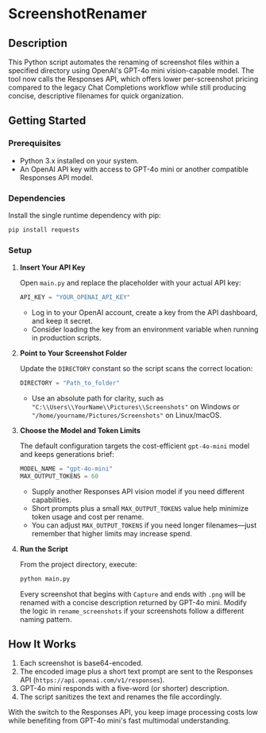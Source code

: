 # ScreenshotRenamer

## Description

This Python script automates the renaming of screenshot files within a specified directory using OpenAI's GPT-4o mini vision-capable model. The tool now calls the Responses API, which offers lower per-screenshot pricing compared to the legacy Chat Completions workflow while still producing concise, descriptive filenames for quick organization.

## Getting Started

### Prerequisites

- Python 3.x installed on your system.
- An OpenAI API key with access to GPT-4o mini or another compatible Responses API model.

### Dependencies

Install the single runtime dependency with pip:

```bash
pip install requests
```

### Setup

1. **Insert Your API Key**

   Open `main.py` and replace the placeholder with your actual API key:

   ```python
   API_KEY = "YOUR_OPENAI_API_KEY"
   ```

   - Log in to your OpenAI account, create a key from the API dashboard, and keep it secret.
   - Consider loading the key from an environment variable when running in production scripts.

2. **Point to Your Screenshot Folder**

   Update the `DIRECTORY` constant so the script scans the correct location:

   ```python
   DIRECTORY = "Path_to_folder"
   ```

   - Use an absolute path for clarity, such as `"C:\\Users\\YourName\\Pictures\\Screenshots"` on Windows or `"/home/yourname/Pictures/Screenshots"` on Linux/macOS.

3. **Choose the Model and Token Limits**

   The default configuration targets the cost-efficient `gpt-4o-mini` model and keeps generations brief:

   ```python
   MODEL_NAME = "gpt-4o-mini"
   MAX_OUTPUT_TOKENS = 60
   ```

   - Supply another Responses API vision model if you need different capabilities.
   - Short prompts plus a small `MAX_OUTPUT_TOKENS` value help minimize token usage and cost per rename.
   - You can adjust `MAX_OUTPUT_TOKENS` if you need longer filenames—just remember that higher limits may increase spend.

4. **Run the Script**

   From the project directory, execute:

   ```bash
   python main.py
   ```

   Every screenshot that begins with `Capture` and ends with `.png` will be renamed with a concise description returned by GPT-4o mini. Modify the logic in `rename_screenshots` if your screenshots follow a different naming pattern.

## How It Works

1. Each screenshot is base64-encoded.
2. The encoded image plus a short text prompt are sent to the Responses API (`https://api.openai.com/v1/responses`).
3. GPT-4o mini responds with a five-word (or shorter) description.
4. The script sanitizes the text and renames the file accordingly.

With the switch to the Responses API, you keep image processing costs low while benefiting from GPT-4o mini's fast multimodal understanding.
